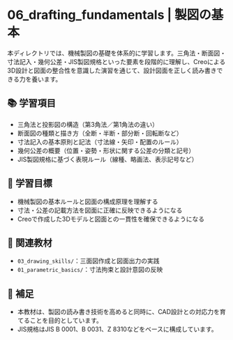 # 06_drafting_fundamentals | 製図の基本

本ディレクトリでは、機械製図の基礎を体系的に学習します。三角法・断面図・寸法記入・幾何公差・JIS製図規格といった要素を段階的に理解し、Creoによる3D設計と図面の整合性を意識した演習を通じて、設計図面を正しく読み書きできる力を養います。

## 📚 学習項目
- 三角法と投影図の構造（第3角法／第1角法の違い）
- 断面図の種類と描き方（全断・半断・部分断・回転断など）
- 寸法記入の基本原則と記法（寸法線・矢印・配置のルール）
- 幾何公差の概要（位置・姿勢・形状に関する公差の分類と記号）
- JIS製図規格に基づく表現ルール（線種、略画法、表示記号など）

## 🎯 学習目標
- 機械製図の基本ルールと図面の構成原理を理解する
- 寸法・公差の記載方法を図面に正確に反映できるようになる
- Creoで作成した3Dモデルと図面との一貫性を確保できるようになる

## 🔗 関連教材
- `03_drawing_skills/`：三面図作成と図面出力の実践
- `01_parametric_basics/`：寸法拘束と設計意図の反映

## 📝 補足
- 本教材は、製図の読み書き技術を高めると同時に、CAD設計との対応力を育てることを目的としています。
- JIS規格はJIS B 0001、B 0031、Z 8310などをベースに構成しています。
